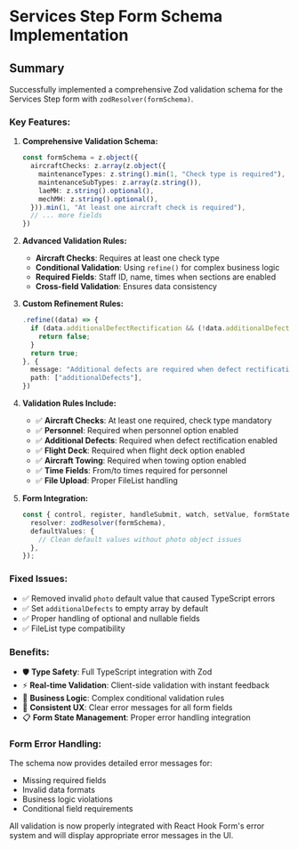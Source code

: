 # Services Step Form Schema Implementation

## Summary

Successfully implemented a comprehensive Zod validation schema for the Services Step form with `zodResolver(formSchema)`.

### Key Features:

1. **Comprehensive Validation Schema:**
   ```typescript
   const formSchema = z.object({
     aircraftChecks: z.array(z.object({
       maintenanceTypes: z.string().min(1, "Check type is required"),
       maintenanceSubTypes: z.array(z.string()),
       laeMH: z.string().optional(),
       mechMH: z.string().optional(),
     })).min(1, "At least one aircraft check is required"),
     // ... more fields
   })
   ```

2. **Advanced Validation Rules:**
   - **Aircraft Checks**: Requires at least one check type
   - **Conditional Validation**: Using `refine()` for complex business logic
   - **Required Fields**: Staff ID, name, times when sections are enabled
   - **Cross-field Validation**: Ensures data consistency

3. **Custom Refinement Rules:**
   ```typescript
   .refine((data) => {
     if (data.additionalDefectRectification && (!data.additionalDefects || data.additionalDefects.length === 0)) {
       return false;
     }
     return true;
   }, {
     message: "Additional defects are required when defect rectification is enabled",
     path: ["additionalDefects"],
   })
   ```

4. **Validation Rules Include:**
   - ✅ **Aircraft Checks**: At least one required, check type mandatory
   - ✅ **Personnel**: Required when personnel option enabled
   - ✅ **Additional Defects**: Required when defect rectification enabled
   - ✅ **Flight Deck**: Required when flight deck option enabled
   - ✅ **Aircraft Towing**: Required when towing option enabled
   - ✅ **Time Fields**: From/to times required for personnel
   - ✅ **File Upload**: Proper FileList handling

5. **Form Integration:**
   ```typescript
   const { control, register, handleSubmit, watch, setValue, formState: { errors } } = useForm<ServicesFormInputs>({
     resolver: zodResolver(formSchema),
     defaultValues: {
       // Clean default values without photo object issues
     },
   });
   ```

### Fixed Issues:
- ✅ Removed invalid `photo` default value that caused TypeScript errors
- ✅ Set `additionalDefects` to empty array by default
- ✅ Proper handling of optional and nullable fields
- ✅ FileList type compatibility

### Benefits:
- 🛡️ **Type Safety**: Full TypeScript integration with Zod
- ⚡ **Real-time Validation**: Client-side validation with instant feedback
- 🎯 **Business Logic**: Complex conditional validation rules
- 🔄 **Consistent UX**: Clear error messages for all form fields
- 📋 **Form State Management**: Proper error handling integration

### Form Error Handling:
The schema now provides detailed error messages for:
- Missing required fields
- Invalid data formats
- Business logic violations
- Conditional field requirements

All validation is now properly integrated with React Hook Form's error system and will display appropriate error messages in the UI.
